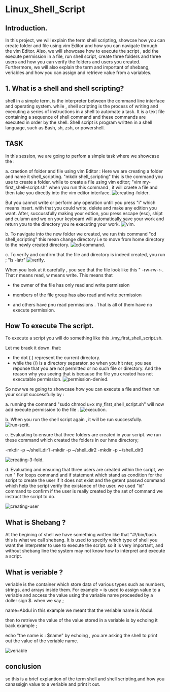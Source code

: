 # Linux_Shell_Script
## Introduction.
In this project, we will explain the term shell scripting, showcse how you can create folder and file using vim Editor and how you can navigate through the vim Editor. Also, we will showcase how to execute the script , add the execute permission in a file, run shell script, create three folders and three users and how you can verify the folders and users you created. Furthermore, we will also explain the term and important of shebang, veriables and how you can assign and retrieve value from a variables.

## 1. What is a shell and shell scripting? 

shell in a simple term, is the interpreter between the command line interface and operating system. while , shell scripting is the process of writing and executing a series of instructions in a shell to automate a task. It is a text file containing a  sequence of shell command and these commands are executed in order by the shell. Shell script is program written in a shell language, such as Bash, sh, zsh, or powershell. 

## TASK

In this session, we are going to perfom a simple task where we showcase the :

a. craetion of folder and file using vim Editor : Here we are creating a folder and name it shell_scripting. "mkdir shell_scripting" this is the command you use to create a folder.
while to create a file using vim editor; "vim my-first_shell-script.sh" when you run this command , it will craete a file and then take you directly into the vim editor interface.
![creating-folder](./New-pic8/1.creating-folder.png).

 But you cannot write or perform any operation untill you press "i" which means insert. with that you could write, delete and make any edition you want. After, succussfully making your edtion, you press escape (esc), shipt and culumn and wq on your keyboard will automatically save your work and return you to the directory you re executing your work.
![vim](./New-pic8/3.vim.png).

b. To navigate into the new folder we created, we run this command "cd shell_scripting" this mean change directory i.e to move from home directory to the newly created directory.
![cd-command](./New-pic8/4.cd-command.png).

c. To verify and confirm that the file and directory is indeed created, you run ; "ls -latr"
![verify](./New-pic8/2.verifying.png).

When you look at it carefully , you see that the file look like this " -rw-rw-r-. That r means read, w means write. This means that 

- the owner of the file has only read and write permission

- members of the file group has also read and write permission

- and others have pnu read permissions . That is all of them have no execute permission.

## How To execute The script.
To execute a script you will do something like this 
./my_first_shell_script.sh.

Let me braek it down. that:

- the dot (.) represent the current directory.
- while the (/) is a directory separator.
so when you hit nter, you see reponse that you are not permitted or no such file or directory. And the reason why you seeing that is because the file you created has not executable permission.
![permission-denied](./New-pic8/5.permission-denied.png). 

So now we re going to showcase how you can execute a file and then run your script successfully by :

a. running the command "sudo chmod u+x my_first_shell_script.sh" will now add execute permission to the file .
![execution](./New-pic8/8.execution.png).

b. When you run the shell script again , it will be run successfully.
![run-scrit](./New-pic8/9.run-script.png).

c. Evaluating to ensure that three folders are created in your script. we run these command which created the folders in our hme directory;

-mkdir -p ~/shell_dir1
-mkdir -p ~/shell_dir2
-mkdir -p ~/shell_dir3

![creating-3-fold](./New-pic8/6.creating-3-fold.png).

d. Evaluating and ensuring that three users are created within the script, we run " For loops command and if statement which stand as condition for the script to create the user if it does not exist and the getent passwd command which help the script verify the existance of the user. we used "id" command to confirm if the user is really created by the set of command we instruct the script to do.

![creating-user](./New-pic8/creating-user.png)


## What is Shebang ?
At the begining of shell we have something written like that "#!/bin/bash. this is what we call shebang. It is used to specify which type of shell you want the interpreter to use to execute the script. so it is very important, and without shebang line the system may not know how to interpret and execute a script.

## What is veriable ?
veriable is the container which store data of various types such as numbers, strings, and arrays inside them. For example = is used to assign value to a veriable and access the value using the variable name proceeded by a doller sign $. when we say ;

name=Abdul 
in this example we meant that the veriable name is Abdul.

then to retrieve the value of the value stored in a veriable is by echoing it back example ;

echo "the name is : $name" by echoing , you are asking the shell to print out the value of the veriable name.

![veriable](./New-pic8/10.veriable.png)

## conclusion
so this is a brief explantion of the term shell and shell scripting,and how you canassigjn value to a veriable and print it out.







  




